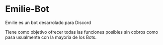 # Emilie-Bot

Emilie es un bot desarrolado para Discord

Tiene como objetivo ofrecer todas las 
funciones posibles sin cobros como pasa 
usualmente con la mayoria de los Bots.
